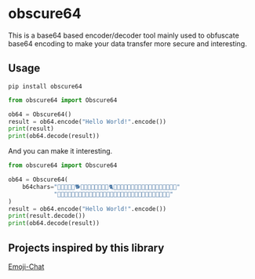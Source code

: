 # obscure64

This is a base64 based encoder/decoder tool mainly used to obfuscate base64 encoding to make your data transfer more secure and
interesting.

## Usage

```shell
pip install obscure64
```

```py
from obscure64 import Obscure64

ob64 = Obscure64()
result = ob64.encode("Hello World!".encode())
print(result)
print(ob64.decode(result))
```

And you can make it interesting.

```py
from obscure64 import Obscure64

ob64 = Obscure64(
    b64chars="🙈🙉🙊🐒🐶🐕🐩🐺🐱😹😻😼🙀😿🐈🐯🐅🐴🐎🐮🐂🐃🐄🐷🐖🐗🐽🐑🐐🐪🐘🐭🐀"
             "🐹🐰🐇🐻🐨🐼🐾🐔🐓🐣🐤🐥🐧🐸🐊🐢🐍🐲🐉🐳🐋🐬🐠🐡🐙🐚🐌🐛🐜🐝🐞🦋"
)
result = ob64.encode("Hello World!".encode())
print(result.decode())
print(ob64.decode(result))
```

## Projects inspired by this library

[Emoji-Chat](https://github.com/vvanglro/Emoji-Chat)
